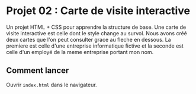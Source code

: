 # Projet 02 : Carte de visite interactive

Un projet HTML + CSS pour apprendre la structure de base.
Une carte de visite interactive est celle dont le style change au survol.
Nous avons créé deux cartes que l'on peut consulter grace au fleche en dessous.
La premiere est celle d'une entreprise informatique fictive et la seconde est celle d'un employé de la meme entreprise portant mon nom.

## Comment lancer

Ouvrir `index.html` dans le navigateur.
